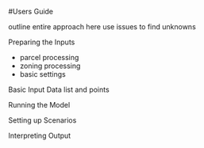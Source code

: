 #Users Guide

outline entire approach here
use issues to find unknowns


Preparing the Inputs
* parcel processing
* zoning processing
* basic settings

Basic Input Data 
list and points

Running the Model

Setting up Scenarios

Interpreting Output